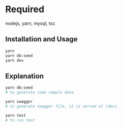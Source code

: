 # Required

nodejs, yarn, mysql, tsc

## Installation and Usage


```bash
yarn
yarn db:seed
yarn dev
```

## Explanation

```python
yarn db:seed
# to generate some sample data

yarn swagger
# to generate swagger file, it is served at /docs

yarn test
# to run test

```
